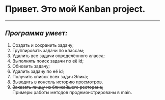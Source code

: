 # **Привет. Это мой Kanban project.**
--- 
## *Программа умеет:*
1. Создать и сохранить задачу;
2. Группировать задачи по классам;
3. Удалить все задачи определённого класса;
4. Выполнять поиск задачи по её id;
5. Обновить задачу;
6. Удалить задачу по её id;
7. Получить список всех задач Эпика;
8. Выводить в консоль историю просмотров.
9.  ~~Заказать пиццу из ближайшего ресторана;~~  
 Примеры работы методов продемонстрированы в main.
